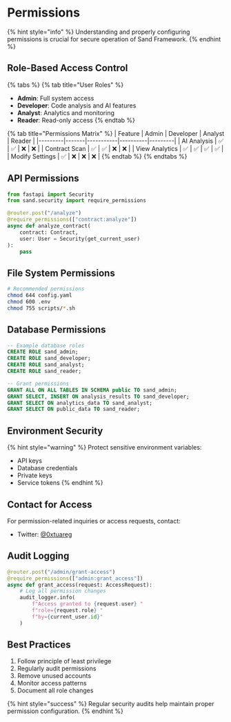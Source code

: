 # Permissions

{% hint style="info" %}
Understanding and properly configuring permissions is crucial for secure operation of Sand Framework.
{% endhint %}

## Role-Based Access Control

{% tabs %}
{% tab title="User Roles" %}
* **Admin**: Full system access
* **Developer**: Code analysis and AI features
* **Analyst**: Analytics and monitoring
* **Reader**: Read-only access
{% endtab %}

{% tab title="Permissions Matrix" %}
| Feature | Admin | Developer | Analyst | Reader |
|---------|-------|-----------|----------|---------|
| AI Analysis | ✅ | ✅ | ❌ | ❌ |
| Contract Scan | ✅ | ✅ | ❌ | ❌ |
| View Analytics | ✅ | ✅ | ✅ | ✅ |
| Modify Settings | ✅ | ❌ | ❌ | ❌ |
{% endtab %}
{% endtabs %}

## API Permissions

```python
from fastapi import Security
from sand.security import require_permissions

@router.post("/analyze")
@require_permissions(["contract:analyze"])
async def analyze_contract(
    contract: Contract,
    user: User = Security(get_current_user)
):
    pass
```

## File System Permissions

```bash
# Recommended permissions
chmod 644 config.yaml
chmod 600 .env
chmod 755 scripts/*.sh
```

## Database Permissions

```sql
-- Example database roles
CREATE ROLE sand_admin;
CREATE ROLE sand_developer;
CREATE ROLE sand_analyst;
CREATE ROLE sand_reader;

-- Grant permissions
GRANT ALL ON ALL TABLES IN SCHEMA public TO sand_admin;
GRANT SELECT, INSERT ON analysis_results TO sand_developer;
GRANT SELECT ON analytics_data TO sand_analyst;
GRANT SELECT ON public_data TO sand_reader;
```

## Environment Security

{% hint style="warning" %}
Protect sensitive environment variables:
* API keys
* Database credentials
* Private keys
* Service tokens
{% endhint %}

## Contact for Access

For permission-related inquiries or access requests, contact:
* Twitter: [@0xtuareg](https://x.com/0xtuareg)

## Audit Logging

```python
@router.post("/admin/grant-access")
@require_permissions(["admin:grant_access"])
async def grant_access(request: AccessRequest):
    # Log all permission changes
    audit_logger.info(
        f"Access granted to {request.user} "
        f"role={request.role} "
        f"by={current_user.id}"
    )
```

## Best Practices

1. Follow principle of least privilege
2. Regularly audit permissions
3. Remove unused accounts
4. Monitor access patterns
5. Document all role changes

{% hint style="success" %}
Regular security audits help maintain proper permission configuration.
{% endhint %}
